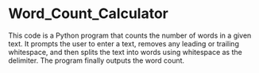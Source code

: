 # Word_Count_Calculator
This code is a Python program that counts the number of words in a given text. It prompts the user to enter a text, removes any leading or trailing whitespace, and then splits the text into words using whitespace as the delimiter. The program finally outputs the word count.
